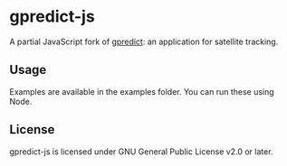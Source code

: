 # gpredict-js

A partial JavaScript fork of [gpredict](https://github.com/csete/gpredict): an application for satellite tracking.

## Usage

Examples are available in the examples folder. You can run these using Node.

## License

gpredict-js is licensed under GNU General Public License v2.0 or later.